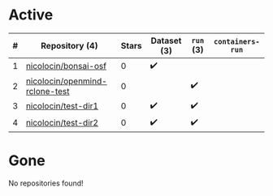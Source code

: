 # Active
| # | Repository (4) | Stars | Dataset (3) | `run` (3) | `containers-run` |
| --- | --- | --- | --- | --- | --- |
| 1 | [nicolocin/bonsai-osf](https://github.com/nicolocin/bonsai-osf) | 0 | :heavy_check_mark: |  |  |
| 2 | [nicolocin/openmind-rclone-test](https://github.com/nicolocin/openmind-rclone-test) | 0 |  | :heavy_check_mark: |  |
| 3 | [nicolocin/test-dir1](https://github.com/nicolocin/test-dir1) | 0 | :heavy_check_mark: | :heavy_check_mark: |  |
| 4 | [nicolocin/test-dir2](https://github.com/nicolocin/test-dir2) | 0 | :heavy_check_mark: | :heavy_check_mark: |  |

# Gone
No repositories found!
